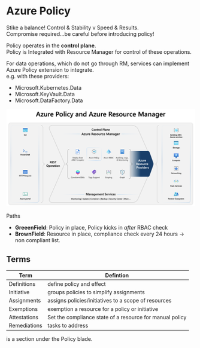 # Azure Policy 
Stike a balance! Control & Stability v Speed & Results.   
Compromise required...be careful before introducing policy!  

Policy operates in the **control plane**.   
Policy is Integrated with Resource Manager for control of these operations.  

For data operations, which do not go through RM, services can implement Azure Policy extension to integrate.  
e.g. with these providers: 
- Microsoft.Kubernetes.Data 
- Microsoft.KeyVault.Data 
- Microsoft.DataFactory.Data 

![Policy is Integrated with Resource Manager](/Azure/azure-management/azure-policy-and-resource-manager.png)

Paths
- **GreeenField**: Policy in place, Policy kicks in *after* RBAC check 
- **BrownField**: Resource in place, compliance check every 24 hours -> non compliant list.  

## Terms 

| Term | Defintion |
| --- | --- |
| Definitions | define policy and effect |
| Initiative | groups policies to simplify assignments | 
| Assignments | assigns policies/initiatives to a scope of resources | 
| Exemptions | exemption a resource for a policy or initiative |
| Attestations | Set the compliance state of a resource for manual policy |
| Remediations | tasks to address |

is a section under the Policy blade. 